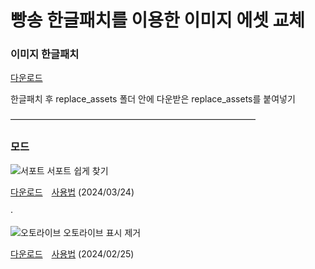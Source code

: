 빵송 한글패치를 이용한 이미지 에셋 교체
==========

### 이미지 한글패치

[다운로드](https://github.com/Suya-Hime-Suki/Song-for-Prism-Replace-Assets/releases)

한글패치 후 replace_assets 폴더 안에 다운받은 replace_assets를 붙여넣기


――――――――――――――――――――――――――――

### 모드

![서포트](https://i.imgur.com/PRjJcNc.png)
서포트 쉽게 찾기

[다운로드](https://github.com/Suya-Hime-Suki/Song-for-Prism-Replace-Assets/releases)　[사용법](https://gall.dcinside.com/m/shinycolors/1466026) (2024/03/24)

·

![오토라이브](https://i.imgur.com/F6zjP6n.png)
오토라이브 표시 제거

[다운로드](https://github.com/Suya-Hime-Suki/Song-for-Prism-Replace-Assets/blob/5ec1fb47cc48dcb91ae2da0ec2b7bf81829a7387/mods/Hide%20Auto%20Live/hide_autolive)　[사용법](https://gall.dcinside.com/m/shinycolors/1487416) (2024/02/25)
